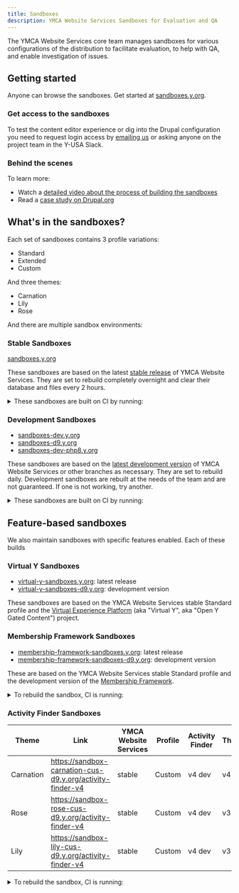 ```yaml
---
title: Sandboxes
description: YMCA Website Services Sandboxes for Evaluation and QA
---
```


The YMCA Website Services core team manages sandboxes for various configurations of the distribution to facilitate evaluation, to help with QA, and enable investigation of issues.

## Getting started

Anyone can browse the sandboxes. Get started at [sandboxes.y.org](https://sandboxes.y.org/).

### Get access to the sandboxes

To test the content editor experience or dig into the Drupal configuration you need to request login access by [emailing us](<mailto:ycloud@ymca.net?subject=Sandbox Access Request>) or asking anyone on the project team in the Y-USA Slack.

### Behind the scenes

To learn more:

- Watch a [detailed video about the process of building the sandboxes](https://www.youtube.com/watch?v=dS-8-t0WJgo)
- Read a [case study on Drupal.org](https://www.drupal.org/case-study/open-y-sandboxes)

## What's in the sandboxes?

Each set of sandboxes contains 3 profile variations:

- Standard
- Extended
- Custom

And three themes:

- Carnation
- Lily
- Rose

And there are multiple sandbox environments:

### Stable Sandboxes

[sandboxes.y.org](https://sandboxes.y.org/)

These sandboxes are based on the latest [stable release](https://github.com/YCloudYUSA/yusaopeny/releases) of YMCA Website Services. They are set to rebuild completely overnight and clear their database and files every 2 hours. 

<details>
    <summary>These sandboxes are built on CI by running:</summary>

```sh
composer create-project YCloudYUSA/yusaopeny-project buildnew --no-interaction --prefer-dist

ansible-playbook docroot/reinstall.yml -i /tmp/inventory5068801741271597001.ini -f 5 -e php_env_vars=APP_ENV=dev -e mysql_user=*** -e mysql_password=*** -e mysql_db=sandbox_carnation_custom -e drupal_folder=/var/www/sandbox_carnation_custom -e site_url=https://sandbox-carnation-cus.y.org -e pp_environment=demo -e run_reinstall=true -e "openy_profile_install_settings='openy_configure_profile.preset=complete openy_theme_select.theme=openy_carnation'" -e use_solr=false -i localhost, --connection=local -vvvv
```

</details>

### Development Sandboxes

- [sandboxes-dev.y.org](https://sandboxes-dev.y.org/)
- [sandboxes-d9.y.org](https://sandboxes-d9.y.org/)
- [sandboxes-dev-php8.y.org](https://sandboxes-dev-php8.y.org/)

These sandboxes are based on the [latest development version](https://github.com/YCloudYUSA/yusaopeny) of YMCA Website Services or other branches as necessary. They are set to rebuild daily. Development sandboxes are rebuilt at the needs of the team and are not guaranteed. If one is not working, try another.

<details>
    <summary>These sandboxes are built on CI by running:</summary>

```sh
composer create-project YCloudYUSA/yusaopeny-project:dev-9.2.x-development buildnew --no-interaction --prefer-dist

ansible-playbook docroot/reinstall.yml -i /tmp/inventory5068801741271597001.ini -f 5 -e php_env_vars=APP_ENV=dev -e mysql_user=*** -e mysql_password=*** -e mysql_db=sandbox_carnation_custom -e drupal_folder=/var/www/sandbox_carnation_custom -e site_url=https://sandbox-carnation-cus.y.org -e pp_environment=demo -e run_reinstall=true -e "openy_profile_install_settings='openy_configure_profile.preset=complete openy_theme_select.theme=openy_carnation'" -e use_solr=false -i localhost, --connection=local -vvvv
```

</details>

## Feature-based sandboxes

We also maintain sandboxes with specific features enabled. Each of these builds 

### Virtual Y Sandboxes

- [virtual-y-sandboxes.y.org](https://virtual-y-sandboxes.y.org/): latest release
- [virtual-y-sandboxes-d9.y.org](https://virtual-y-sandboxes-d9.y.org/): development version

These sandboxes are based on the YMCA Website Services stable Standard profile and the [Virtual Experience Platform](https://github.com/YCloudYUSA/yusaopeny_gated_content) (aka "Virtual Y", aka "Open Y Gated Content") project.

### Membership Framework Sandboxes

- [membership-framework-sandboxes.y.org](https://membership-framework-sandboxes-d9.y.org/): latest release
- [membership-framework-sandboxes-d9.y.org](https://membership-framework-sandboxes-d9.y.org/): development version

These are based on the YMCA Website Services stable Standard profile and the development version of the [Membership Framework](https://github.com/YCloudYUSA/yusaopeny_memberships).

<details>
    <summary>To rebuild the sandbox, CI is running:</summary>

```sh
composer create-project YCloudYUSA/yusaopeny-project buildnew --no-interaction --prefer-dist
cd buildnew
composer config minimum-stability dev
composer require "openy/openy_memberships":"dev-master as 1.0.0"
ansible-playbook docroot/reinstall.yml -i /tmp/inventory13097841656330601319.ini -f 5 -e php_env_vars=APP_ENV=dev -e mysql_user=*** -e mysql_password=*** -e mysql_db=d9_sandbox_carnation_std_membership_framework -e drupal_folder=/var/www/d9_sandbox_carnation_std_membership_framework -e site_url=https://sandbox-carnation-std-membership-framework-d9.y.org -e pp_environment=membership_framework -e run_reinstall=true -e "openy_profile_install_settings='openy_configure_profile.preset=standard openy_theme_select.theme=openy_carnation openy_select_content.content=0'" -e use_solr=false -i localhost, --connection=local -vvvv
```
</details>

### Activity Finder Sandboxes

| Theme | Link | YMCA Website Services | Profile | Activity Finder | Theme | Bootstrap |
| ---- | ---- | ---- | ---- | ---- | ---- | ---- |
| Carnation | https://sandbox-carnation-cus-d9.y.org/activity-finder-v4 | stable | Custom | v4 dev | v4 |
| Rose | https://sandbox-rose-cus-d9.y.org/activity-finder-v4 | stable |  Custom | v4 dev | v3 |
| Lily | https://sandbox-lily-cus-d9.y.org/activity-finder-v4 | stable | Custom | v4 dev | v3 |

<details>
    <summary>To rebuild the sandbox, CI is running:</summary>

```sh
composer create-project YCloudYUSA/yusaopeny-project:dev-9.2.x-development-af4 build --no-interaction --prefer-dist
cd ${WORKSPACE}/build
composer require YCloudYUSA/yusaopeny_activity_finder:"4.x-dev as 4.0"

ansible-playbook docroot/reinstall.yml -i /tmp/inventory4660848605526222353.ini -f 5 -e php_env_vars=APP_ENV=dev -e mysql_user=*** -e mysql_password=*** -e mysql_db=d9_sandbox_carnation_custom -e drupal_folder=/var/www/d9_sandbox_carnation_custom -e site_url=https://sandbox-carnation-cus-d9.y.org -e pp_environment=demo -e run_reinstall=true -e "openy_profile_install_settings='openy_configure_profile.preset=complete openy_theme_select.theme=openy_carnation'" -i localhost, --connection=local -vvvv

# Solr 4.5-4.9, Activity Finder v4
drush en -y search_api_solr_legacy openy_prgf_activity_finder_4 || true
drush cset -y search_api.server.solr backend_config.connector_config.host 127.0.0.1 -y || true
drush cset -y search_api.server.solr backend_config.connector_config.core ${VHOST_FOLDER} -y
drush cset -y search_api.server.solr backend_config.connector_config.solr_version 4.5 -y
drush search-api-mark-all || true
drush sapi-i || true
drush en -dvy openy_prgf_af4_demo || true

# Solr 4.5-4.9, Activity Finder v4, Carnation theme, bootstrap v4
drush cset -y openy_activity_finder.settings bs_version 4 || true

```

</details>